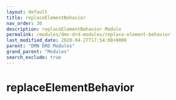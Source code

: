 ```yaml
---
layout: default
title: replaceElementBehavior
nav_order: 30
description: replaceElementBehavior Module
permalink: /modules/dmn-drd-modules/replace-element-behavior
last_modified_date: 2020-04-27T17:54:08+0000
parent: "DMN DRD Modules"
grand_parent: "Modules"
search_exclude: true
---
```


# replaceElementBehavior
